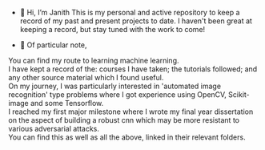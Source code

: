 - 👋 Hi, I’m Janith
This is my personal and active repository to keep a record of my past and present projects to date. 
I haven't been great at keeping a record, but stay tuned with the work to come!

- 🌱 Of particular note, 

You can find my route to learning machine learning.  
I have kept a record of the: courses I have taken; the tutorials followed; and any other source material which I found useful.  
On my journey, I was particularly interested in 'automated image recognition' type problems where I got experience using OpenCV, Scikit-image and some Tensorflow.  
I reached my first major milestone where I wrote my final year dissertation on the aspect of building a robust cnn which may be more resistant to various adversarial attacks.  
You can find this as well as all the above, linked in their relevant folders.  

<!---
JanThan/JanThan is a ✨ special ✨ repository because its `README.md` (this file) appears on your GitHub profile.
You can click the Preview link to take a look at your changes.
--->
